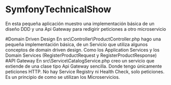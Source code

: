# SymfonyTechnicalShow
En esta pequeña aplicación muestro una implementación básica de un diseño DDD y una Api Gateway para redigirir peticiones a otro microservicio

#Domain Driven Design
En src\Controller\ProductController.php hago una pequeña implementación básica, de un Servicio que utiliza algunos conceptos de domain driven design.
Como los Application Services y los Domain Services (RegisterProductRequest y RegisterProductResponse)
#API Gateway
En src\Service\CatalogService.php creo un servicio que extiende de una clase tipo Api Gateway sencilla.
Donde tengo únicamente peticiones HTTP. No hay Service Registry ni Health Check, solo peticiones.
Es un principio de como se utilizan los Microservicios.


